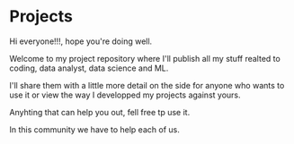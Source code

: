 # Projects
Hi everyone!!!, hope you're doing well.

Welcome to my project repository where I'll publish all my stuff realted to coding, data analyst, data science and ML.

I'll share them with a little more detail on the side for anyone who wants to use it or view the way I developped my projects against yours.

Anyhting that can help you out, fell free tp use it.

In this community we have to help each of us.
